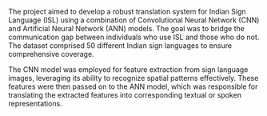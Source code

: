 The project aimed to develop a robust translation system for Indian Sign Language (ISL) using a combination of Convolutional Neural Network (CNN) and Artificial Neural Network (ANN) models. The goal was to bridge the communication gap between individuals who use ISL and those who do not. The dataset comprised 50 different Indian sign languages to ensure comprehensive coverage.

The CNN model was employed for feature extraction from sign language images, leveraging its ability to recognize spatial patterns effectively. These features were then passed on to the ANN model, which was responsible for translating the extracted features into corresponding textual or spoken representations.

